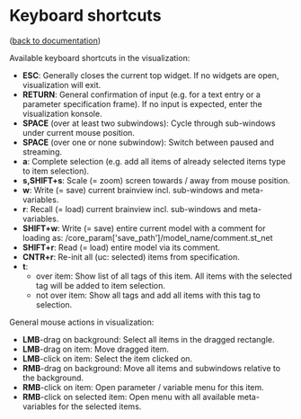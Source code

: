 Keyboard shortcuts
==================
([back to documentation](README.md))

Available keyboard shortcuts in the visualization:

* **ESC**: Generally closes the current top widget. If no widgets are open, 
visualization will exit.
* **RETURN**: General confirmation of input (e.g. for a text entry or a 
parameter specification frame). If no input is expected, enter the 
visualization konsole.
* **SPACE** (over at least two subwindows): Cycle through sub-windows under current mouse position.
* **SPACE** (over one or none subwindow): Switch between paused and streaming.
* **a**: Complete selection (e.g. add all items of already selected items 
type to item selection).
* **s,SHIFT+s**: Scale (= zoom) screen towards / away from mouse position.
* **w**: Write (= save) current brainview incl. sub-windows and meta-variables.
* **r**: Recall (= load) current brainview incl. sub-windows and meta-variables.
* **SHIFT+w**: Write (= save) entire current model with a comment for loading 
as: /core_param['save_path']/model_name/comment.st_net
* **SHIFT+r**: Read (= load) entire model via its comment.
* **CNTR+r**: Re-init all (uc: selected) items from specification.
* **t**:
    * over item: Show list of all tags of this item. All items 
    with the selected tag will be added to item selection.
    * not over item: Show all tags and add all items with this tag to
    selection.

General mouse actions in visualization:

* **LMB**-drag on background: Select all items in the dragged rectangle.
* **LMB**-drag on item: Move dragged item.
* **LMB**-click on item: Select the item clicked on.
* **RMB**-drag on background: Move all items and subwindows relative to 
the background.
* **RMB**-click on item: Open parameter / variable menu for this item.
* **RMB**-click on selected item: Open menu with all available meta-variables for the selected items.
